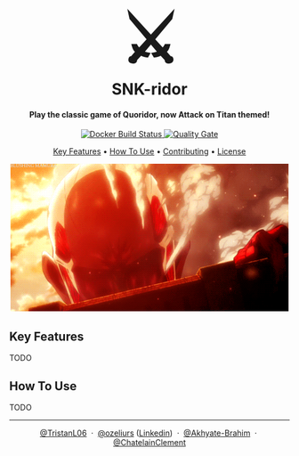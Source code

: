<h1 align="center">
  <br>
  <span style="font-size: 120px">⚔️</span>
  <br>
  SNK-ridor
  <br>
</h1>

<h4 align="center">Play the classic game of Quoridor, now Attack on Titan themed!</h4>

<p align="center">
    <a href="https://github.com/PolytechNS/ps8-24-snk-ridor/actions/workflows/docker-build-push.yml">
        <img src="https://github.com/PolytechNS/ps8-24-snk-ridor/actions/workflows/docker-build-push.yml/badge.svg?branch=main" alt="Docker Build Status">
    </a>
    <a href="https://sonarqube.ozeliurs.com/dashboard?id=SNK_ridor">
        <img src="https://sonarqube.ozeliurs.com/api/project_badges/measure?project=SNK_ridor&metric=alert_status&token=sqb_15730f0954103250c4c389c09161cb003994e279" alt="Quality Gate">
    </a>
</p>

<p align="center">
  <a href="#key-features">Key Features</a> •
  <a href="#how-to-use">How To Use</a> •
  <a href="https://github.com/PolytechNS/ps8-24-snk-ridor/blob/main/CONTRIBUTING.md">Contributing</a> •
  <a href="https://mit-license.org/">License</a>
</p>

<p align="center">
    <img src=".assets/hero.gif" alt="SNK-oridor">
</p>

## Key Features

TODO

## How To Use

TODO

---

<div align="center">
  <span style="white-space:nowrap;">
    <a href="https://github.com/TristanL06">@TristanL06</a>
  </span>
  &nbsp;&middot;&nbsp;
  <span style="white-space:nowrap;">
      <a href="https://github.com/ozeliurs">@ozeliurs</a> (<a href="https://www.linkedin.com/in/maxime-billy-6863551a9/">Linkedin</a>)
  </span>
  &nbsp;&middot;&nbsp;
  <span style="white-space:nowrap;">
      <a href="https://github.com/Akhyate-Brahim">@Akhyate-Brahim</a>
  </span>
  &nbsp;&middot;&nbsp;
  <span style="white-space:nowrap;">
      <a href="https://github.com/ChatelainClement">@ChatelainClement</a>
  </span>
</div>

